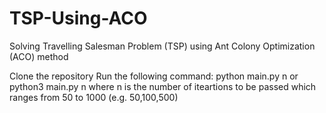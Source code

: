 # TSP-Using-ACO
Solving Travelling Salesman Problem (TSP) using Ant Colony Optimization (ACO) method


Clone the repository
Run the following command:
python main.py n or python3 main.py n
where n is the number of iteartions to be passed which ranges from 50 to 1000 (e.g. 50,100,500)
